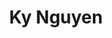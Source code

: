 ---
type: "member"
type: "team"
title: "Ky Nguyen"
publish_name: "Ky Nguyen"
bg_image: ""
photo: ""
lab_position: "Undergrad Student"
lab_group: "Alumni"
status: "alumni"

---